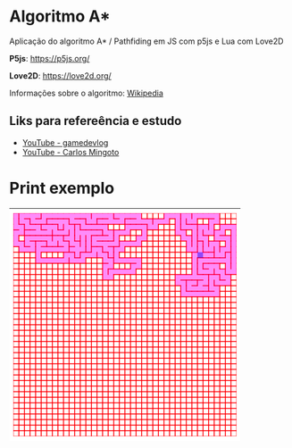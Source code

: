 # Algoritmo A*
Aplicação do algoritmo A* / Pathfiding em JS com p5js e Lua com Love2D

**P5js**: https://p5js.org/

**Love2D**: https://love2d.org/


Informações sobre o algoritmo: [Wikipedia](https://pt.wikipedia.org/wiki/Algoritmo_A*)


## Liks para refereência e estudo

- [YouTube - gamedevlog](https://www.youtube.com/watch?v=s29WpBi2exw)
- [YouTube - Carlos Mingoto](https://www.youtube.com/watch?v=o5_mqZKhTvw)



# Print exemplo
![Labirinto](https://github.com/henriquecode/algoritmo-maze-generator/blob/master/maze-generator.png)
